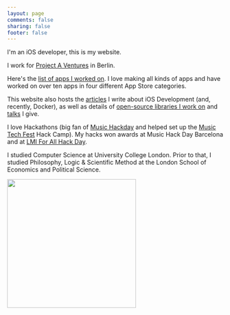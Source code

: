 ```yaml
---
layout: page
comments: false
sharing: false
footer: false
---
```


I'm an iOS developer, this is my website.

I work for [Project A Ventures](http://www.project-a.com/) in Berlin. 

Here's the [list of apps I worked on](/apps). I love making all kinds of apps and have worked on over ten apps in four different App Store categories. 

This website also hosts the [articles](/articles) I write about iOS Development (and, recently, Docker), as well as details of [open-source libraries I work on](/libraries) and [talks](/talks) I give. 

I love Hackathons (big fan of [Music Hackday](http://new.musichackday.org/) and helped set up the [Music Tech Fest](http://musictechfest.net/) Hack Camp). My hacks won awards at Music Hack Day Barcelona and at [LMI For All Hack Day](http://rewiredstate.org/hacks/lmi-4-all-modding-day). 

I studied Computer Science at University College London. Prior to that, I studied Philosophy, Logic & Scientific Method at the London School of Economics and Political Science. 

<img style="float: center;" width="300" src="http://i.imgur.com/Ssr0ulo.jpg">